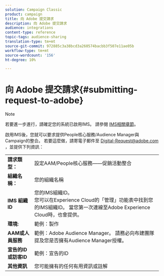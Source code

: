 ```yaml
---
solution: Campaign Classic
product: campaign
title: 向 Adobe 提交請求
description: 向 Adobe 提交請求
audience: integrations
content-type: reference
topic-tags: audience-sharing
translation-type: tm+mt
source-git-commit: 972885c3a38bcd3a260574bacbb3f507e11ae05b
workflow-type: tm+mt
source-wordcount: '156'
ht-degree: 10%

---
```



# 向 Adobe 提交請求{#submitting-request-to-adobe}

>[!NOTE]
>
>若要進一步進行，請確定您的系統已啟用IMS。 請參閱 [IMS相關章節](../../integrations/using/about-adobe-id.md)。

啟用IMS後，您就可以要求提供People核心服務/Audience Manager與Campaign的整合。 若要這麼做，請寄電子郵件至 [Digital-Request@adobe.com](mailto:Digital-Request@adobe.com) ，並提供下列資訊：

<table> 
 <tbody> 
  <tr> 
   <td> <strong>請求類型：</strong><br /> </td> 
   <td> 設定AAM/People核心服務——促銷活動整合 </td> 
  </tr> 
  <tr> 
   <td> <strong>組織名稱：</strong><br /> </td> 
   <td> 您的組織名稱 </td> 
  </tr> 
  <tr> 
   <td> <strong>IMS 組織 ID</strong><br /> </td> 
   <td> 您的IMS組織ID。 <br> 您可以在Experience Cloud的「管理」功能表中找到您的IMS組織ID。 當您第一次連線至Adobe Experience Cloud時，也會提供。 </td> 
  </tr> 
  <tr> 
   <td> <strong>環境:</strong><br /> </td> 
   <td> 範例：製作 </td> 
  </tr> 
  <tr> 
   <td> <strong>AAM或人員服務</strong><br /> </td> 
   <td> 範例：Adobe Audience Manager。 請務必向布建團隊提及您是否擁有Audience Manager授權。</td> 
  </tr> 
  <tr> 
   <td> <strong>宣告的ID或訪客ID</strong><br /> </td> 
   <td> 範例：宣告的ID </td> 
  </tr> 
  <tr> 
   <td> <strong>其他資訊</strong><br /> </td> 
   <td> 您可能擁有的任何有用資訊或註解 </td> 
  </tr> 
 </tbody> 
</table>
